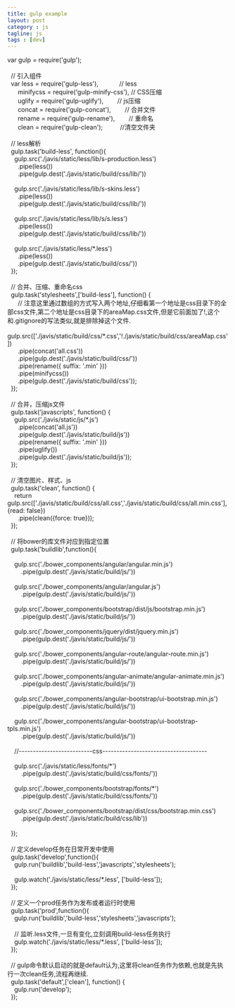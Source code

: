 ```yaml
---
title: gulp example
layout: post
category : js
tagline: js
tags : [dev] 
---
```


  <p>
  var gulp = require('gulp');<br />
<br />
&nbsp; // 引入组件<br />
&nbsp; var less = require('gulp-less'), &nbsp; &nbsp; &nbsp; &nbsp; &nbsp; &nbsp;// less<br />
&nbsp; &nbsp; &nbsp; minifycss = require('gulp-minify-css'), // CSS压缩<br />
&nbsp; &nbsp; &nbsp; uglify = require('gulp-uglify'), &nbsp; &nbsp; &nbsp; &nbsp;// js压缩<br />
&nbsp; &nbsp; &nbsp; concat = require('gulp-concat'), &nbsp; &nbsp; &nbsp; &nbsp;// 合并文件<br />
&nbsp; &nbsp; &nbsp; rename = require('gulp-rename'), &nbsp; &nbsp; &nbsp; &nbsp;// 重命名<br />
&nbsp; &nbsp; &nbsp; clean = require('gulp-clean'); &nbsp; &nbsp; &nbsp; &nbsp; &nbsp;//清空文件夹<br />
<br />
&nbsp; // less解析<br />
&nbsp; gulp.task('build-less', function(){<br />
&nbsp; &nbsp; gulp.src('./javis/static/less/lib/s-production.less')<br />
&nbsp; &nbsp; &nbsp; .pipe(less())<br />
&nbsp; &nbsp; &nbsp; .pipe(gulp.dest('./javis/static/build/css/lib/'))<br />
<br />
&nbsp; &nbsp; gulp.src('./javis/static/less/lib/s-skins.less')<br />
&nbsp; &nbsp; &nbsp; .pipe(less())<br />
&nbsp; &nbsp; &nbsp; .pipe(gulp.dest('./javis/static/build/css/lib/'))<br />
<br />
&nbsp; &nbsp; gulp.src('./javis/static/less/lib/s/s.less')<br />
&nbsp; &nbsp; &nbsp; .pipe(less())<br />
&nbsp; &nbsp; &nbsp; .pipe(gulp.dest('./javis/static/build/css/lib/'))<br />
<br />
&nbsp; &nbsp; gulp.src('./javis/static/less/*.less')<br />
&nbsp; &nbsp; &nbsp; .pipe(less())<br />
&nbsp; &nbsp; &nbsp; .pipe(gulp.dest('./javis/static/build/css/'))<br />
&nbsp; });<br />
<br />
&nbsp; // 合并、压缩、重命名css<br />
&nbsp; gulp.task('stylesheets',['build-less'], function() {<br />
&nbsp; &nbsp; &nbsp; // 注意这里通过数组的方式写入两个地址,仔细看第一个地址是css目录下的全部css文件,第二个地址是css目录下的areaMap.css文件,但是它前面加了!,这个和.gitignore的写法类似,就是排除掉这个文件.<br />
&nbsp; &nbsp; gulp.src(['./javis/static/build/css/*.css','!./javis/static/build/css/areaMap.css'])<br />
&nbsp; &nbsp; &nbsp; .pipe(concat('all.css'))<br />
&nbsp; &nbsp; &nbsp; .pipe(gulp.dest('./javis/static/build/css/'))<br />
&nbsp; &nbsp; &nbsp; .pipe(rename({ suffix: '.min' }))<br />
&nbsp; &nbsp; &nbsp; .pipe(minifycss())<br />
&nbsp; &nbsp; &nbsp; .pipe(gulp.dest('./javis/static/build/css'));<br />
&nbsp; });<br />
<br />
&nbsp; // 合并，压缩js文件<br />
&nbsp; gulp.task('javascripts', function() {<br />
&nbsp; &nbsp; gulp.src('./javis/static/js/*.js')<br />
&nbsp; &nbsp; &nbsp; .pipe(concat('all.js'))<br />
&nbsp; &nbsp; &nbsp; .pipe(gulp.dest('./javis/static/build/js'))<br />
&nbsp; &nbsp; &nbsp; .pipe(rename({ suffix: '.min' }))<br />
&nbsp; &nbsp; &nbsp; .pipe(uglify())<br />
&nbsp; &nbsp; &nbsp; .pipe(gulp.dest('./javis/static/build/js'));<br />
&nbsp; });<br />
<br />
&nbsp; // 清空图片、样式、js<br />
&nbsp; gulp.task('clean', function() {<br />
&nbsp; &nbsp; return gulp.src(['./javis/static/build/css/all.css','./javis/static/build/css/all.min.css'], {read: false})<br />
&nbsp; &nbsp; &nbsp; .pipe(clean({force: true}));<br />
&nbsp; });<br />
<br />
&nbsp; // 将bower的库文件对应到指定位置<br />
&nbsp; gulp.task('buildlib',function(){<br />
<br />
&nbsp; &nbsp; gulp.src('./bower_components/angular/angular.min.js')<br />
&nbsp; &nbsp; &nbsp; &nbsp; .pipe(gulp.dest('./javis/static/build/js/'))<br />
<br />
&nbsp; &nbsp; gulp.src('./bower_components/angular/angular.js')<br />
&nbsp; &nbsp; &nbsp; &nbsp; .pipe(gulp.dest('./javis/static/build/js/'))<br />
<br />
&nbsp; &nbsp; gulp.src('./bower_components/bootstrap/dist/js/bootstrap.min.js')<br />
&nbsp; &nbsp; &nbsp; &nbsp; .pipe(gulp.dest('./javis/static/build/js/'))<br />
<br />
&nbsp; &nbsp; gulp.src('./bower_components/jquery/dist/jquery.min.js')<br />
&nbsp; &nbsp; &nbsp; &nbsp; .pipe(gulp.dest('./javis/static/build/js/'))<br />
<br />
&nbsp; &nbsp; gulp.src('./bower_components/angular-route/angular-route.min.js')<br />
&nbsp; &nbsp; &nbsp; &nbsp; .pipe(gulp.dest('./javis/static/build/js/'))<br />
<br />
&nbsp; &nbsp; gulp.src('./bower_components/angular-animate/angular-animate.min.js')<br />
&nbsp; &nbsp; &nbsp; &nbsp; .pipe(gulp.dest('./javis/static/build/js/'))<br />
<br />
&nbsp; &nbsp; gulp.src('./bower_components/angular-bootstrap/ui-bootstrap.min.js')<br />
&nbsp; &nbsp; &nbsp; &nbsp; .pipe(gulp.dest('./javis/static/build/js/'))<br />
<br />
&nbsp; &nbsp; gulp.src('./bower_components/angular-bootstrap/ui-bootstrap-tpls.min.js')<br />
&nbsp; &nbsp; &nbsp; &nbsp; .pipe(gulp.dest('./javis/static/build/js/'))<br />
<br />
&nbsp; &nbsp; //--------------------------css-------------------------------------<br />
<br />
&nbsp; &nbsp; gulp.src('./javis/static/less/fonts/*')<br />
&nbsp; &nbsp; &nbsp; &nbsp; .pipe(gulp.dest('./javis/static/build/css/fonts/'))<br />
<br />
&nbsp; &nbsp; gulp.src('./bower_components/bootstrap/fonts/*')<br />
&nbsp; &nbsp; &nbsp; &nbsp; .pipe(gulp.dest('./javis/static/build/css/fonts/'))<br />
<br />
&nbsp; &nbsp; gulp.src('./bower_components/bootstrap/dist/css/bootstrap.min.css')<br />
&nbsp; &nbsp; &nbsp; &nbsp; .pipe(gulp.dest('./javis/static/build/css/lib'))<br />
<br />
&nbsp; });<br />
<br />
&nbsp; // 定义develop任务在日常开发中使用<br />
&nbsp; gulp.task('develop',function(){<br />
&nbsp; &nbsp; gulp.run('buildlib','build-less','javascripts','stylesheets');<br />
<br />
&nbsp; &nbsp; gulp.watch('./javis/static/less/*.less', ['build-less']);<br />
&nbsp; });<br />
<br />
&nbsp; // 定义一个prod任务作为发布或者运行时使用<br />
&nbsp; gulp.task('prod',function(){<br />
&nbsp; &nbsp; gulp.run('buildlib','build-less','stylesheets','javascripts');<br />
<br />
&nbsp; &nbsp; // 监听.less文件,一旦有变化,立刻调用build-less任务执行<br />
&nbsp; &nbsp; gulp.watch('./javis/static/less/*.less', ['build-less']);<br />
&nbsp; });<br />
<br />
&nbsp; // gulp命令默认启动的就是default认为,这里将clean任务作为依赖,也就是先执行一次clean任务,流程再继续.<br />
&nbsp; gulp.task('default',['clean'], function() {<br />
&nbsp; &nbsp; gulp.run('develop');<br />
&nbsp; });
</p>
<p>
  <br />
</p>